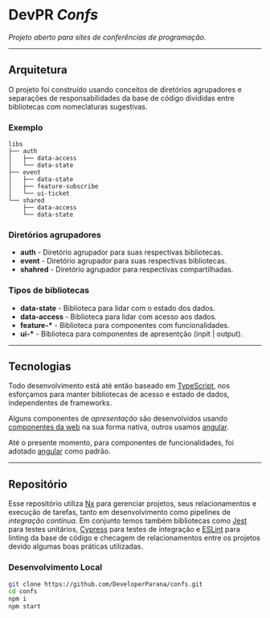 # **DevPR** _Confs_

_Projeto aberto para sites de conferências de programação._

---

## Arquitetura

O projeto foi construído usando conceitos de diretórios agrupadores e separações de responsabilidades da base de código divididas entre bibliotecas com nomeclaturas sugestivas.

### Exemplo

```
libs
├── auth
│   ├── data-access
│   └── data-state
├── event
│   ├── data-state
│   ├── feature-subscribe
│   └── ui-ticket
└── shared
    ├── data-access
    └── data-state
```

### Diretórios agrupadores

- **auth** - Diretório agrupador para suas respectivas bibliotecas.
- **event** - Diretório agrupador para suas respectivas bibliotecas.
- **shahred** - Diretório agrupador para respectivas compartilhadas.

### Tipos de bibliotecas

- **data-state** - Biblioteca para lidar com o estado dos dados.
- **data-access** - Biblioteca para lidar com acesso aos dados.
- **feature-\*** - Biblioteca para componentes com funcionalidades.
- **ui-\*** - Biblioteca para componentes de apresentção (inpit | output).

---

## Tecnologias

Todo desenvolvimento está até então baseado em [TypeScript](https://www.typescriptlang.org/), nos esforçamos para manter bibliotecas de acesso e estado de dados, independentes de frameworks.

Alguns componentes de _apresentação_ são desenvolvidos usando [componentes da web](https://html.spec.whatwg.org/dev/custom-elements.html#custom-elements) na sua forma nativa, outros usamos [angular](https://angular.io/).

Até o presente momento, para componentes de funcionalidades, foi adotado [angular](https://angular.io/) como padrão.


---

## Repositório

Esse repositório utiliza [Nx](https://nx.dev) para gerenciar projetos, seus relacionamentos e execução de tarefas, tanto em desenvolvimento como pipelines de _integração contínua_. Em conjunto temos também bibliotecas como [Jest](https://jestjs.io/) para testes unitários, [Cypress](https://www.cypress.io/) para testes de integração e [ESLint](https://eslint.org/) para linting da base de código e checagem de relacionamentos entre os projetos devido algumas boas práticas utilizadas.
### Desenvolvimento Local

```bash
git clone https://github.com/DeveloperParana/confs.git
cd confs
npm i
npm start
```
